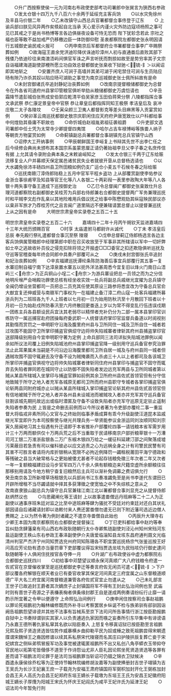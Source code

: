 <!-- { "loadSidebar": true } -->
　　○升广西按察使侯一元为河南右布政使吏部考功司署郎中张巽言为狭西右参政
　　○发太仓银十四万九千八百六十余两于延绥充主客兵饷
　　○以水灾免徐州及丰县马价银二年
　　○乙未改镇守山西总兵官署都督佥事佟登于辽东
　　○  上谕兵部曰朕见风异两作矣倐起自北当承  天心爱示内谨火灾外防边寇顷杨照之事可见已其戒之于是尚书杨博等言各边俱昼夜设备可恃无恐而  陛下犹轸念若此  宗社之福也臣等敢不益加戒严仍移檄边臣一体防御仰慰  圣衷都察院左都御史张永明因请行五城御史谕民戒火报可
　　○丙申南京后军都督府佥书署都督佥事李广卒赐祭葬如例
　　○故海寇王直余党洪迪珍降伏诛迪珍漳州人初与直通畨后直败其部下残倭乃依迪珍往来南澳浯屿间惧官军诛之声言听抚而剽掠如故至是势穷率其子文宗自诣福建海道副使邵楩所愿立功自效总督都御史张臬收下狱驰＜锍-釒＞以闻诏即其地斩之
　　○安置齐庶人可涧于高墙并其弟可湖于闲宅禁住可涧与生员陆应旸有隙乃诈杀其奴以陷应旸可湖助之事觉为南京巡城御史张士佩所紏故有是命
　　○未封宫御诸氏卒追封静妃治丧葬如例
　　○改南京提督粮储都御史为总督令在外各省司道府州县掌印管粮官俱听举劾从粮储都御史万虞恺请也
　　○辛丑霜降节遣彭城伯张熊成安伯郭应乾清平伯吴家彦玉田伯蒋荣分祭  八陵都指挥佥事文承武祭  恭仁康定景皇帝中官祭  恭让章皇后都指挥同知王极祭  孝洁皇后及  哀冲  庄敬二太子各陵坟
　　○壬寅朵颜三卫夷人都督影克等差头目麻黑等入贡宴赏如例
　　○癸卯革云南巡抚都御史敖宗庆职闲住应天府府尹唐宽致仕以户科都给事中何煃劾其昏庸不职故也
　　○命忻城伯赵祖胤弟祖征袭祖爵
　　○升吏部文选司署郎中任士凭为太常寺少卿提督四夷馆
　　○哈尔占吉车禄博峪等族畨人纳子等朝贡方物宴赏如例
　　○命蓟镇副总兵署都督佥事胡镇充总兵官镇守山西
　　○诏停大工开纳事例
　　○甲辰朝鲜国王李峘复上书辩其先世不出李仁任之后今续修会典尚未颁布其本国宗系虽蒙恩厘正请仍著始祖李旦父李子春之名庶传信有据  上允其请令录附会典本条之末敕谕峘知之
　　○发太仓银三千两于辽东给赈流移复业人户并募顺天保定属邑诸贫民失业者就彼开垦从总督杨选请也
　　○以大水蠲免徐沛丰砀四州县卫所田粮如例仍支广运仓小麦五千石候冬春之际给赈
　　○巡抚南赣汀漳侍郎陆稳上五月中官军平程乡盗功  上从部覆赏副使李佑参议金浙佥事徐甫宰及知县等官王化等八人各银二十两彩叚一表里参政陶大年等八人各银十两失事守备王道成下巡按御史治
　　○乙巳令总督闽广都御史张臬致仕升总理河道都察院右副都御史吴桂芳为兵部右侍郎兼右佥都御史提督两广军务兼理巡抚时和平贼李文彪作乱臬以其地险难用兵倡议抚之给事中陈懋观劾其纵寇殃民部议亦以臬非军旅才乃荐桂芳代之且言闽广道里隔远不便兼辖请罢总督止以提督兼巡抚  上从之因有是命
　　大明世宗肃皇帝实录卷之五百二十五


明世宗肃皇帝实录卷之五百二十六
　　嘉靖四十二年十月丙午朔钦天监进嘉靖四十三年大统历颁赐百官
　　○时享  太庙遣驸马都尉许从诚代
　　○丁未  孝洁皇后忌辰  奉先殿行祭礼遣都督佥事沉至祭  陵寝
　　○戊申总督蓟辽侍郎杨选言各边主客兵饷俱属管粮郎中经理第郎中职在召买收放至于军事非其所辖请以军中一切奸弊如士卒之逃故收补员役之侵克扣除将领之开报虚□□□委官之扣还欺隐俱听巡抚及守巡等官稽查每年终会同郎中具奏户部覆可从之
　　○庚戌未封宫御张氏卒追封和妃治丧葬如例
　　○辛亥福建巡抚谭纶条陈防海善后事宜兵部覆行其五事一复水寨旧制自福宁南下达漳泉置水寨五以扼外洋法甚周悉今宜复旧以烽火门南日山浯屿三＜舟宗＞为正兵铜山小埕二＜舟宗＞为游兵寨设把总一员领之而为之分信地明斥堠严会哨殿功罪使总核有经坐收实效一处兵将副总兵戚继光宜擢为总兵镇守全闽仍增设坐营都司一员把总二员充其任使其原设三路参将悉宜改为守备总兵官俞大猷宜复还伸威营与南赣军门事权为一在福建止备汀漳二府山寇一处客兵福建所募浙兵列为二班班各九千人上班者以七月初一日为始用防秋汛至十月散回下班者以十月初一日为始赴戍所防春汛至六月终散回更畨迭上岁以为常不得变乱行伍违误戍期一团练主兵各县额设民兵宜汰其老弱尽以精悍者充补仍分为二部一属本县掌印官训练防守一属巡捕官赴府团操每府委武职一人统督该府掌印官监督兵备道以时阅视别其勤惰而赏罚之一申明职守沿海及腹里府州县与卫所同住一城及卫所自住一城者若过攻围不能固守卫所掌印捕盗官俱炤守边将帅失陷城寨者律斩其府州县捕盗掌印官送部降级别用自今宜申明职守著为定例  上命兵部同三法司详拟失陷城池罪例以闻余如所议法司覆上旧例失陷城池府州县掌印捕盗官降一级别用守巡兵备官参究治罪法止此耳果属未当嗣是不问沿边沿海腹里都司卫所自居一城及与府州县同一城者但遇贼攻围不固守辄避去及守备不设为贼掩袭而入杀卤三十人以上者都司及各该城卫所掌印并捕盗官俱视守边将帅失陷城寨者律斩同住府州县掌印与捕盗官不固守而辄弃去失陷者罪同若在城同守止以防御不固失陷者发边远充军两县与卫所同城者第以贼从某县所辖城入坐掌印与捕盗官罪如前例其余卫所府州县佐贰首领官但有分守信地致贼于所守之地入者充军各城原无都司卫所而府州县职守专城者各掌印捕盗官俱论斩两县同附府城亦止以贼从某县所辖城入掌印捕盗官论斩其府州县佐贰首领官但有信地被贼于所守之地入者并各州县未设城池而被贼攻入者亦并充军其守巡兵备官驻劄该城先期托故远出或临时潜匿及守备不设致失陷者亦充军守巡原无定驻止遥制失陷者参奏为民  上皆是之命删去前例而以今所议者著为令吏部亦覆纶二事一重监督大将临戎非素所同心文官与之终始则临事矛盾成算有乖今升级副使汪道昆本监戚继光军宜即升为本司按察使与继光共理兵务一举贤能参议金浙运同刘汝顺同知刘宗寅久居闽地习其土俗遇有升迁请即于本省推补户部覆纶四事一请钱粮本省军需岁用计三十万两而额供仅十万两兵荒之后不当重取于民请移南京户部折粮草银十一万漕司河工银二万淮浙盐银各二万广东椒木银四万给之一缓征科延建汀邵之间聚落成墟污莱蔽目若急责有司以催科彼必以应文逃责之心为远祸全身之计有司讐民民讐有司其害不可胜言者请将内库折银稍从宽限不必拘近例降罚一蠲租税莆田平海宁德政和等残破之县当大破常格与之更始被倭尤甚者不论起存钱粮免徵三年次者二年又次者一年一复额粮福建旧设马步官军四万八千余人俱有额粮迩来尺籍空虚所余额粮往往那移别用请及今地方稍宁查复旧粮然后主兵可以渐补免调募之费诏俱允行
　　○癸丑南京各卫所新增草场租银先以兵部尚书江东奏准蠲免至是尚书李遂代东谓田已开辟所增租不当尽蠲请就中择其多获薄徵之使宽恤之中不失综核之意从之
　　○改南直隶狼山副总兵为镇守总兵官兼辖江南江北以署都督佥事刘显充之从提督侍郎赵炳然议也
　　○乌思藏阐化等王请封  上以故事遣畨僧远丹班麻等二十二人为正副使以通事序班朱廷对监之比至中途班麻等肆为骚扰不受廷对约束廷对还白其状礼部因请自后诸藏请封即以诰敕付来人赉还罢畨僧勿遣无已则下附近藩司选近边僧人赉赐之  上以为然令著为例封诸藏之不遣京寺畨僧自此始也
　　○丙辰升大理寺右少卿王本固为南京都察院右佥都御史提督操江
　　○丁巳吏科都给事中赵灼等奉旨纠劾贪肆藩臬有司山西右布政耿随朝行太仆寺卿焦琏副使刘泾沁州知州宋珰河东盐运副使王秩山东右参政王春泽副使伊介夫唐爱临淄知县龙垓东昌府通判聂文光临清州判官严杰济宁州同知贾选兖州府同知陈珊各不职宜罢巡抚杨宗气张鉴巡按王好问高应芳论劾有遗亦当量罚章下吏部覆议得旨宋珰贾选龙垓为民珰垓仍行御史逮问耿随朝等十人俱闲住抚按官各夺俸一月
　　○升湖广右布政使谷中虚为都察院右佥都御史巡抚四川
　　○初给事中邓楚望议顺永保河真顺广大八府钱粮令府遣一佐贰官在京督催收掌至是巡抚都御史李迁等奏言府佐无闲员可遣＜锍-釒＞下户部议覆各府解银在顺天者业已有委官收掌其保定河间真定三府宜属之山东督粮道顺德广平大名三府宜属河南督粮道兼管各府佐贰官宜止勿遣从之
　　○己未礼部言王世子已故追封王爵者其次嫡庶子止封镇国将军不得有王封此弘治间例也至  武庙时则有晋世子奇源之子表槏表椈者俱夤缘封郡王自是遂成两例奏请纷纭行止靡一请酌示所宜著之令甲以便遵守  上命照弘治间例行
　　○庚申闲住按察司佥事赵祖鹏以罪论死祖鹏初为翰林编修既而外补寻以考察罢居乡纵诞不检与族弟驯有郤驯因诣阙告祖鹏怨望诽谤并其他不法事有旨械系至京下法司问所告事情行浙江按臣勘报鹏自狱中上书奏辩谓驯实其家人以负责逋逃仇家因而嗾之妄奏所引东华集中有诽谤语乃永嘉王德所著仇家私窜其名欲以陷臣奏入  上怒复令移寘诏狱已按臣勘至言祖鹏兄熙及熙子贤造贤选皆怙势作威暴横乡曲抑勒平民为奴或棰之致死祖鹏尝得宋朝遗牒谓宋魏悼王之裔因修谱以续其系私祭宋代陵寝而名其庄曰护陵拱辰复葬亡妾于宋妃嫔宫之侧纵弟鹗冒报军功及事觉被逮辄匿祖鹏所不出又私创八角亭蟒衣玉带抑夺官民地以拓第宅皆僣侈不道至于作诗怨讪尤非人臣礼因论熙坐死贤造贤选等各罪有差而请下祖鹏法司论罪于是法司当祖鹏罪当斩诏可仍锢之锦衣卫狱候决
　　○辛酉遣永康侯徐乔松等为正使持节翰林院编修胡汝嘉等为副使捧册封吉世子翊镇为吉王吴氏为长沙王妃襄王庶一子载尧为安福王肃府镇国将军弼枳加封开化王弼栋加封会昌王夫人高氏为会昌王妃郑府东垣王嫡长子载墽为东垣王王氏为安昌王妃徽府阳城王嫡长子厚爦为阳城王宋氏为怀庆王妃阎氏为咸平王妃许氏为延津王妃
　　○诏法司今年暂免行刑
